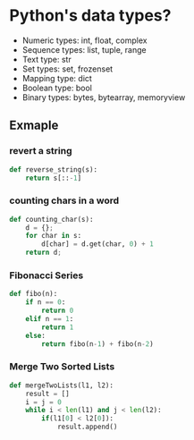 # Python's data types?
* Numeric types: int, float, complex
* Sequence types: list, tuple, range
* Text type: str
* Set types: set, frozenset
* Mapping type: dict
* Boolean type: bool
* Binary types: bytes, bytearray, memoryview

## Exmaple
### revert a string
```python
def reverse_string(s):
    return s[::-1]
```
### counting chars in a word
```python
def counting_char(s):
    d = {};
    for char in s:
        d[char] = d.get(char, 0) + 1
    return d;
```

### Fibonacci Series
```python
def fibo(n):
    if n == 0:
        return 0
    elif n == 1:
        return 1
    else:
        return fibo(n-1) + fibo(n-2)
```
### Merge Two Sorted Lists
```python
def mergeTwoLists(l1, l2):
    result = []
    i = j = 0
    while i < len(l1) and j < len(l2):
        if(l1[0] < l2[0]):
            result.append()
```        


